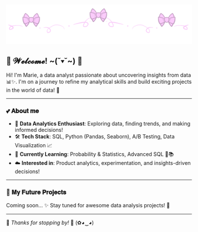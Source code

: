 <img src="https://github.com/mariemandarin/mariemandarin/blob/main/bows2.gif?raw=true" width="1000">

## 🌸 𝓦𝓮𝓵𝓬𝓸𝓶𝓮! ~(˘▾˘~) 🎀

Hi! I'm Marie, a data analyst passionate about uncovering insights from data 📊✨. I'm on a journey to refine my analytical skills and build exciting projects in the world of data! 🚀

---

### 💕 𝐀𝐛𝐨𝐮𝐭 𝐦𝐞
- 📌 **Data Analytics Enthusiast**: Exploring data, finding trends, and making informed decisions!
- 🛠 **Tech Stack**: SQL, Python (Pandas, Seaborn), A/B Testing, Data Visualization 📈
- 🎯 **Currently Learning**: Probability & Statistics, Advanced SQL 🧠📚
- ☁️ **Interested in**: Product analytics, experimentation, and insights-driven decisions!

---

### 🌷 𝐌𝐲 𝐅𝐮𝐭𝐮𝐫𝐞 𝐏𝐫𝐨𝐣𝐞𝐜𝐭𝐬
Coming soon... ✨ Stay tuned for awesome data analysis projects! 💖

---

🌸 *Thanks for stopping by!* 🌸 (✿◕‿◕)

